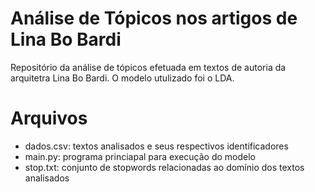 # Análise de Tópicos nos artigos de Lina Bo Bardi

Repositório da análise de tópicos efetuada em textos de autoria da arquitetra Lina Bo Bardi. O modelo utulizado foi o LDA.

# Arquivos

- dados.csv: textos analisados e seus respectivos identificadores
- main.py: programa princiapal para execução do modelo
- stop.txt: conjunto de stopwords relacionadas ao domínio dos textos analisados
